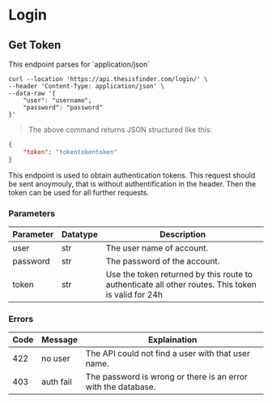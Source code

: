 # Login

## Get Token

<aside class="notice">
This endpoint parses for `application/json`
</aside>


```shell
curl --location 'https://api.thesisfinder.com/login/' \
--header 'Content-Type: application/json' \
--data-raw '{
	"user": "username",
	"password": "password"
}'
```

> The above command returns JSON structured like this:

```json
{
    "token": "tokentokentoken"
}
```

This endpoint is used to obtain authentication tokens. This request should be sent anoymouly, that is without authentification in the header. Then the token can be used for all further requests.

### Parameters
Parameter | Datatype | Description
--------- | ------- | -----------
user | str | The user name of account.
password | str | The password of the account.
token | str | Use the token returned by this route to authenticate all other routes. This token is valid for 24h

### Errors
Code | Message | Explaination
--------- | ------- | -----------
422 | no user | The API could not find a user with that user name.
403 | auth fail | The password is wrong or there is an error with the database.
